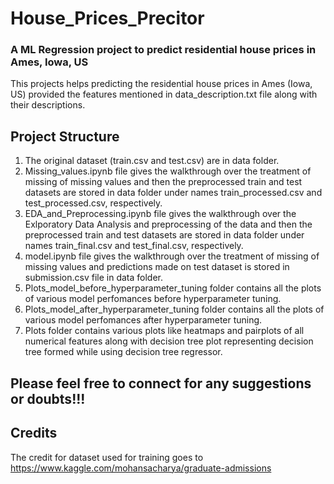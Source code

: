 # House_Prices_Precitor

### A ML Regression project to predict residential house prices in Ames, Iowa, US

This projects helps predicting the residential house prices in Ames (Iowa, US) provided the features mentioned in data_description.txt file along with their descriptions.

## Project Structure

1. The original dataset (train.csv and test.csv) are in data folder. 
2. Missing_values.ipynb file gives the walkthrough over the treatment of missing of missing values and then the preprocessed train and test datasets are stored in data folder
under names train_processed.csv and test_processed.csv, respectively.
3. EDA_and_Preprocessing.ipynb file gives the walkthrough over the Exlporatory Data Analysis and preprocessing of the data and then the preprocessed train and test datasets are stored in data folder under names train_final.csv and test_final.csv, respectively.
4. model.ipynb file gives the walkthrough over the treatment of missing of missing values and predictions made on test dataset is stored in submission.csv file in data folder.
5. Plots_model_before_hyperparameter_tuning folder contains all the plots of various model perfomances before hyperparameter tuning.
6. Plots_model_after_hyperparameter_tuning folder contains all the plots of various model perfomances after hyperparameter tuning.
7. Plots folder contains various plots like heatmaps and pairplots of all numerical features along with decision tree plot representing decision tree formed while using decision tree regressor. 

## Please feel free to connect for any suggestions or doubts!!!

## Credits
The credit for dataset used for training goes to https://www.kaggle.com/mohansacharya/graduate-admissions
